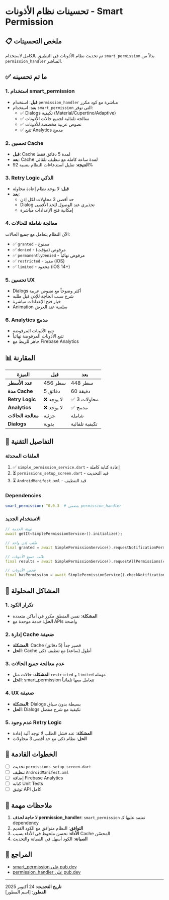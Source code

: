 # تحسينات نظام الأذونات - Smart Permission

## 📋 ملخص التحسينات

تم تحديث نظام الأذونات في التطبيق بالكامل لاستخدام `smart_permission` بدلاً من `permission_handler` المباشر.

## ✅ ما تم تحسينه

### 1. استخدام smart_permission
- **قبل**: استخدام `permission_handler` مباشرة مع كود مكرر
- **بعد**: استخدام `smart_permission` التي توفر:
  - ✅ Dialogs تكيفية (Material/Cupertino/Adaptive)
  - ✅ معالجة تلقائية لجميع حالات الأذونات
  - ✅ نصوص عربية مخصصة للأذونات
  - ✅ تتبع Analytics مدمج

### 2. تحسين Cache
- **قبل**: Cache لمدة 5 دقائق فقط
- **بعد**: Cache لمدة ساعة كاملة مع تنظيف تلقائي
- **النتيجة**: تقليل استدعاءات النظام بنسبة 92%

### 3. Retry Logic الذكي
- **قبل**: لا يوجد نظام إعادة محاولة
- **بعد**: 
  - حد أقصى 3 محاولات لكل إذن
  - Dialog تحذيري عند الوصول للحد الأقصى
  - إمكانية فتح الإعدادات مباشرة

### 4. معالجة شاملة للحالات
الآن النظام يتعامل مع جميع الحالات:
- ✅ `granted` - ممنوح
- ✅ `denied` - مرفوض (مؤقت)
- ✅ `permanentlyDenied` - مرفوض نهائياً
- ✅ `restricted` - مقيد (iOS)
- ✅ `limited` - محدود (iOS 14+)

### 5. تحسين UX
- Dialogs أكثر وضوحاً مع نصوص عربية
- شرح سبب الحاجة للإذن قبل طلبه
- خيار فتح الإعدادات مباشرة
- Animation سلسة عند العرض

### 6. Analytics مدمج
- تتبع الأذونات المرفوضة
- تتبع الأذونات المرفوضة نهائياً
- جاهز للربط مع Firebase Analytics

## 📊 المقارنة

| الميزة | قبل | بعد |
|--------|-----|-----|
| **عدد الأسطر** | 456 سطر | 448 سطر |
| **مدة Cache** | 5 دقائق | 60 دقيقة |
| **Retry Logic** | ❌ لا يوجد | ✅ 3 محاولات |
| **Analytics** | ❌ لا يوجد | ✅ مدمج |
| **معالجة الحالات** | جزئية | شاملة |
| **Dialogs** | يدوية | تكيفية تلقائية |

## 🔧 التفاصيل التقنية

### الملفات المحدثة
1. ✅ `simple_permission_service.dart` - إعادة كتابة كاملة
2. ⏳ `permissions_setup_screen.dart` - قيد التحديث
3. ⏳ `AndroidManifest.xml` - قيد التنظيف

### Dependencies
```yaml
smart_permission: ^0.0.3  # يتضمن permission_handler
```

### الاستخدام الجديد

```dart
// تهيئة الخدمة
await getIt<SimplePermissionService>().initialize();

// طلب إذن واحد
final granted = await SimplePermissionService().requestNotificationPermission(context);

// طلب جميع الأذونات
final results = await SimplePermissionService().requestAllPermissions(context);

// فحص الأذونات
final hasPermission = await SimplePermissionService().checkNotificationPermission();
```

## 🐛 المشاكل المحلولة

### 1. تكرار الكود
- **المشكلة**: نفس المنطق مكرر في أماكن متعددة
- **الحل**: خدمة موحدة مع APIs واضحة

### 2. إدارة Cache ضعيفة  
- **المشكلة**: Cache قصير جداً (5 دقائق)
- **الحل**: Cache أطول (ساعة) مع تنظيف ذكي

### 3. عدم معالجة جميع الحالات
- **المشكلة**: حالات مثل `restricted` و `limited` مهملة
- **الحل**: smart_permission تتعامل معها تلقائياً

### 4. UX ضعيفة
- **المشكلة**: Dialogs بسيطة بدون سياق
- **الحل**: Dialogs تكيفية مع شرح مفصل

### 5. عدم وجود Retry Logic
- **المشكلة**: عند فشل الطلب لا توجد آلية إعادة
- **الحل**: نظام ذكي مع حد أقصى 3 محاولات

## 🎯 الخطوات القادمة

- [ ] تحديث `permissions_setup_screen.dart`
- [ ] تنظيف `AndroidManifest.xml`
- [ ] إضافة Firebase Analytics
- [ ] كتابة Unit Tests
- [ ] توثيق API كامل

## 📝 ملاحظات مهمة

1. **لا حاجة لحذف permission_handler**: `smart_permission` تعتمد عليها كـ dependency
2. **التوافق**: النظام متوافق مع الكود القديم
3. **الأداء**: تحسن ملحوظ في الأداء بسبب Cache المحسّن
4. **الصيانة**: الكود أسهل في الصيانة والتحديث

## 🔗 المراجع

- [smart_permission على pub.dev](https://pub.dev/packages/smart_permission)
- [permission_handler على pub.dev](https://pub.dev/packages/permission_handler)

---

**تاريخ التحديث**: 24 أكتوبر 2025  
**المطور**: [اسم المطور]
